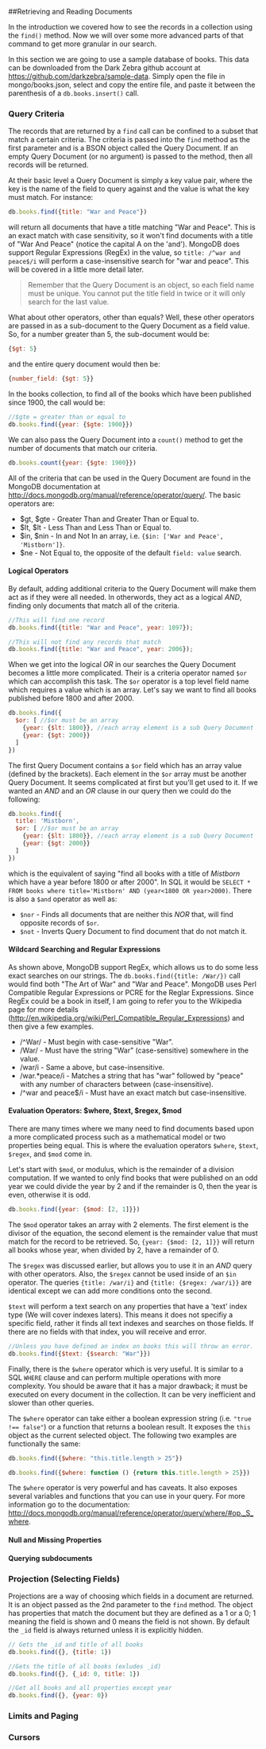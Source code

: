 ##Retrieving and Reading Documents

In the introduction we covered how to see the records in a collection using the `find()` method. Now we will over some more advanced parts of that command to get more granular in our search.

In this section we are going to use a sample database of books.  This data can be downloaded from the Dark Zebra github account at https://github.com/darkzebra/sample-data.  Simply open the file in mongo/books.json, select and copy the entire file, and paste it between the parenthesis of a `db.books.insert()` call.

### Query Criteria

The records that are returned by a `find` call can be confined to a subset that match a certain criteria.  The criteria is passed into the `find` method as the first parameter and is a BSON object called the Query Document.  If an empty Query Document (or no argument) is passed to the method, then all records will be returned.

At their basic level a Query Document is simply a key value pair, where the key is the name of the field to query against and the value is what the key must match.  For instance:

```javascript
db.books.find({title: "War and Peace"})
```
will return all documents that have a title matching "War and Peace".  This is an exact match with case sensitivity, so it won't find documents with a title of "War And Peace" (notice the capital A on the 'and'). MongoDB does support Regular Expressions (RegEx) in the value, so `title: /^war and peace$/i` will perform a case-insensitive search for "war and peace".  This will be covered in a little more detail later.

> Remember that the Query Document is an object, so each field name must be unique.  You cannot put the title field in twice or it will only search for the last value.

What about other operators, other than equals?  Well, these other operators are passed in as a sub-document to the Query Document as a field value.  So, for a number greater than 5, the sub-document would be:

```javascript
{$gt: 5}
```
and the entire query document would then be:

```javascript
{number_field: {$gt: 5}}
```

In the books collection, to find all of the books which have been published since 1900, the call would be:

```javascript
//$gte = greater than or equal to
db.books.find({year: {$gte: 1900}})
```

We can also pass the Query Document into a `count()` method to get the number of documents that match our criteria.

```javascript
db.books.count({year: {$gte: 1900}})
```
All of the criteria that can be used in the Query Document are found in the MongoDB documentation at http://docs.mongodb.org/manual/reference/operator/query/.  The basic operators are:

* $gt, $gte - Greater Than and Greater Than or Equal to.
* $lt, $lt - Less Than and Less Than or Equal to.
* $in, $nin - In and Not In an array, i.e. `{$in: ['War and Peace', 'Mistborn']}`.
* $ne - Not Equal to, the opposite of the default `field: value` search.

#### Logical Operators

By default, adding additional criteria to the Query Document will  make them act as if they were all needed.  In otherwords, they act as a logical *AND*, finding only documents that match all of the criteria.

```javascript
//This will find one record
db.books.find({title: "War and Peace", year: 1897});

//This will not find any records that match
db.books.find({title: "War and Peace", year: 2006});
```

When we get into the logical *OR* in our searches the Query Document becomes a little more complicated.  Their is a criteria operator named `$or` which can accomplish this task.  The `$or` operator is a top level field name which requires a value which is an array.  Let's say we want to find all books published before 1800 and after 2000.

```javascript
db.books.find({
  $or: [ //$or must be an array
    {year: {$lt: 1800}}, //each array element is a sub Query Document
    {year: {$gt: 2000}}
  ]
})
```
The first Query Document contains a `$or` field which has an array value (defined by the brackets).  Each element in the `$or` array must be another Query Document.  It seems complicated at first but you'll get used to it.  If we wanted an *AND* and an *OR* clause in our query then we could do the following:

```javascript
db.books.find({
  title: 'Mistborn',
  $or: [ //$or must be an array
    {year: {$lt: 1800}}, //each array element is a sub Query Document
    {year: {$gt: 2000}}
  ]
})
```
which is the equivalent of saying "find all books with a title of *Mistborn* which have a year before 1800 or after 2000".  In SQL it would be `SELECT * FROM books where title='Mistborn' AND (year<1800 OR year>2000)`.  There is also a `$and` operator as well as:

* `$nor` - Finds all documents that are neither this *NOR* that, will find opposite records of `$or`.
* `$not` - Inverts Query Document to find document that do not match it.

#### Wildcard Searching and Regular Expressions

As shown above, MongoDB support RegEx, which allows us to do some less exact searches on our strings.  The `db.books.find({title: /War/})` call would find both "The Art of War" and "War and Peace".  MongoDB uses Perl Compatible Regular Expressions or PCRE for the Reglar Expressions.  Since RegEx could be a book in itself, I am going to refer you to the Wikipedia page for more details (http://en.wikipedia.org/wiki/Perl_Compatible_Regular_Expressions) and then give a few examples.

* /^War/ - Must begin with case-sensitive "War".
* /War/ - Must have the string "War" (case-sensitive) somewhere in the value.
* /war/i - Same a above, but case-insensitive.
* /war.*peace/i - Matches a string that has "war" followed by "peace" with any number of characters between (case-insensitive).
* /^war and peace$/i - Must have an exact match but case-insensitive.

#### Evaluation Operators: $where, $text, $regex, $mod

There are many times where we many need to find documents based upon a more complicated process such as a mathematical model or two properties being equal.  This is where the evaluation operators `$where`, `$text`, `$regex`, and `$mod` come in.

Let's start with `$mod`, or modulus, which is the remainder of a division computation.  If we wanted to only find books that were published on an odd year we could divide the year by 2 and if the remainder is 0, then the year is even, otherwise it is odd.

```javascript
db.books.find({year: {$mod: [2, 1]}})
```
The `$mod` operator takes an array with 2 elements.  The first element is the divisor of the equation, the second element is the remainder value that must match for the record to be retrieved.  So, `{year: {$mod: [2, 1]}}` will return all books whose year, when divided by 2, have a remainder of 0.

The `$regex` was discussed earlier, but allows you to use it in an *AND* query with other operators.  Also, the `$regex` cannot be used inside of an `$in` operator.  The queries `{title: /war/i}` and `{title: {$regex: /war/i}}` are identical except we can add more conditions onto the second.

`$text` will perform a text search on any properties that have a 'text' index type (We will cover indexes laters).  This means it does not specifiy a specific field, rather it finds all text indexes and searches on those fields.  If there are no fields with that index, you will receive and error.

```javascript
//Unless you have defined an index on books this will throw an error.
db.books.find({$text: {$search: "War"}})
```

Finally, there is the `$where` operator which is very useful.  It is similar to a SQL `WHERE` clause and can perform multiple operations with more complexity.  You should be aware that it has a major drawback; it must be executed on every document in the collection.  It can be very inefficient and slower than other queries.

The `$where` operator can take either a boolean expression string (i.e. `"true !== false"`) or a function that returns a boolean result.  It exposes the `this` object as the current selected object. The following two examples are functionally the same:

```javascript
db.books.find({$where: "this.title.length > 25"})
```
```javascript
db.books.find({$where: function () {return this.title.length > 25}})
```
The `$where` operator is very powerful and has caveats.  It also exposes several variables and functions that you can use in your query.  For more information go to the documentation: http://docs.mongodb.org/manual/reference/operator/query/where/#op._S_where.

#### Null and Missing Properties

#### Querying subdocuments


### Projection (Selecting Fields)

Projections are a way of choosing which fields in a document are returned.  It is an object passed as the 2nd parameter to the `find` method. The object has properties that match the document but they are defined as a 1 or a 0; 1 meaning the field is shown and 0 means the field is not shown.  By default the `_id` field is always returned unless it is explicitly hidden.

```javascript
// Gets the _id and title of all books
db.books.find({}, {title: 1})

//Gets the title of all books (exludes _id)
db.books.find({}, {_id: 0, title: 1})

//Get all books and all properties except year
db.books.find({}, {year: 0})
```



### Limits and Paging


### Cursors
